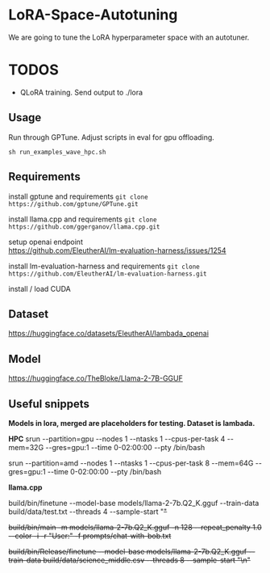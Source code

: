 # LoRA-Space-Autotuning
We are going to tune the LoRA hyperparameter space with an autotuner.

# TODOS
- QLoRA training. Send output to ./lora

## Usage
Run through GPTune. Adjust scripts in eval for gpu offloading.

```sh run_examples_wave_hpc.sh```

## Requirements
install gptune and requirements
```git clone https://github.com/gptune/GPTune.git```

install llama.cpp and requirements
```git clone https://github.com/ggerganov/llama.cpp.git```

setup openai endpoint \
https://github.com/EleutherAI/lm-evaluation-harness/issues/1254

install lm-evaluation-harness and requirements
```git clone https://github.com/EleutherAI/lm-evaluation-harness.git```

install / load CUDA 

## Dataset

https://huggingface.co/datasets/EleutherAI/lambada_openai

## Model
https://huggingface.co/TheBloke/Llama-2-7B-GGUF

## Useful snippets

**Models in lora, merged are placeholders for testing. Dataset is lambada.**

**HPC**
srun --partition=gpu --nodes 1 --ntasks 1 --cpus-per-task 4 --mem=32G --gres=gpu:1 --time 0-02:00:00 --pty /bin/bash

srun --partition=amd --nodes 1 --ntasks 1 --cpus-per-task 8 --mem=64G --gres=gpu:1 --time 0-02:00:00 --pty /bin/bash

**llama.cpp** 

build/bin/finetune --model-base models/llama-2-7b.Q2_K.gguf --train-data build/data/test.txt --threads 4 --sample-start "<s>"

build/bin/main -m models/llama-2-7b.Q2_K.gguf -n 128 --repeat_penalty 1.0 --color -i -r "User:" -f prompts/chat-with-bob.txt

build/bin/Release/finetune --model-base models/llama-2-7b.Q2_K.gguf --train-data build/data/science_middle.csv --threads 8 --sample-start "\n"

